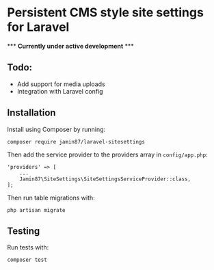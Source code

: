 # Persistent CMS style site settings for Laravel

*** **Currently under active development** ***

## Todo:
- Add support for media uploads
- Integration with Laravel config

## Installation
Install using Composer by running:

    composer require jamin87/laravel-sitesettings

Then add the service provider to the providers array in `config/app.php`:

    'providers' => [
        ...
        Jamin87\SiteSettings\SiteSettingsServiceProvider::class,
    ];

Then run table migrations with:

    php artisan migrate

## Testing
Run tests with:

    composer test
